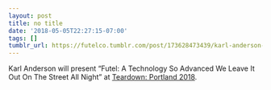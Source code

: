 ```yaml
---
layout: post
title: no title
date: '2018-05-05T22:27:15-07:00'
tags: []
tumblr_url: https://futelco.tumblr.com/post/173628473439/karl-anderson-will-present-futel-a-technology-so
---
```

Karl Anderson will present “Futel: A Technology So Advanced We Leave It Out On The Street All Night” at [Teardown: Portland 2018](https://www.crowdsupply.com/teardown/portland-2018).

